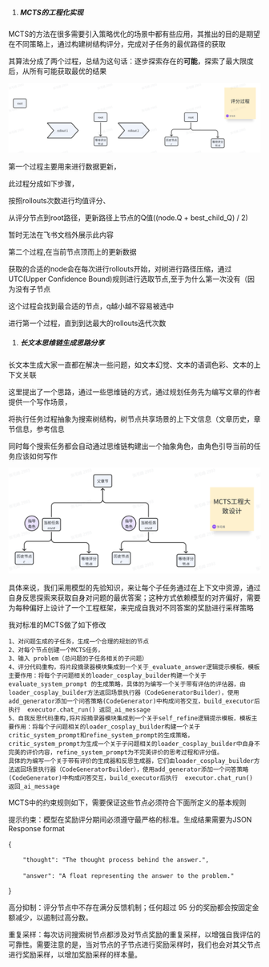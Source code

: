 1. ##### MCTS的工程化实现

MCTS的方法在很多需要引入策略优化的场景中都有些应用，其推出的目的是期望在不同策略上，通过构建树结构评分，完成对子任务的最优路径的获取

其算法分成了两个过程，总结为这句话：逐步探索存在的**可能**，探索了最大限度后，从所有可能获取最优的结果

![image-20250302220322338](../imgs/image-20250302220322338.png)

第一个过程主要用来进行数据更新，

此过程分成如下步骤，

按照rollouts次数进行均值评分、

从评分节点到root路径，更新路径上节点的Q值((node.Q + best_child_Q) / 2)

暂时无法在飞书文档外展示此内容

第二个过程,在当前节点顶而上的更新数据

获取的合适的node会在每次进行rollouts开始，对树进行路径压缩，通过UTC(Upper Confidence Bound)规则进行选取节点,至于为什么第一次没有（因为没有子节点

这个过程会找到最合适的节点，q越小越不容易被选中

进行第一个过程，直到到达最大的rollouts迭代次数

1. ##### **长文本思维链生成思路分享**

长文本生成大家一直都在解决一些问题，如文本幻觉、文本的语调色彩、文本的上下文关联

这里提出了一个思路，通过一些思维链的方式，通过规划任务先为编写文章的作者提供一个写作场景，

将执行任务过程抽象为搜索树结构，树节点共享场景的上下文信息（文章历史，章节信息，参考信息

同时每个搜索任务都会自动通过思维链构建出一个抽象角色，由角色引导当前的任务应该如何写作

![image-20250302220402326](../imgs/image-20250302220402326.png)

具体来说，我们采用模型的先验知识，来让每个子任务通过在上下文中资源，通过自身反思探索来获取自身对问题的最优答案；这种方式依赖模型的对齐偏好，需要为每种偏好上设计了一个工程框架，来完成自我对不同答案的奖励进行采样策略

 我对标准的MCTS做了如下修改

```Plain
1、对问题生成的子任务，生成一个合理的规划的节点
2、对每个节点创建一个MCTS任务，
3、输入 problem（总问题的子任务相关的子问题）
4、评分代码重构，将片段摘录器模块集成到一个关于_evaluate_answer逻辑提示模板，模板主要作用：将每个子问题相关的loader_cosplay_builder构建一个关于evaluate_system_prompt 的生成策略，具体的为编写一个关于带有评估的评估器，由loader_cosplay_builder方法返回场景执行器（CodeGeneratorBuilder），使用add_generator添加一个问答策略(CodeGenerator)中构成问答交互，build_executor后执行  executor.chat_run() 返回_ai_message
5、自我反思代码重构,将片段摘录器模块集成到一个关于self_refine逻辑提示模板，模板主要作用：将每个子问题相关的loader_cosplay_builder构建一个关于critic_system_prompt和refine_system_prompt的生成策略，critic_system_prompt为生成一个关于子问题相关的loader_cosplay_builder中自身不完美的评价内容，refine_system_prompt为不完美评价的思考过程和评分值。
具体的为编写一个关于带有评价的生成器和反思生成器，它们由loader_cosplay_builder方法返回场景执行器（CodeGeneratorBuilder），使用add_generator添加一个问答策略(CodeGenerator)中构成问答交互，build_executor后执行  executor.chat_run() 返回_ai_message
```

MCTS中的约束规则如下，需要保证这些节点必须符合下面所定义的基本规则

提示约束：模型在奖励评分期间必须遵守最严格的标准。生成结果需要为JSON Response format

{

        "thought": "The thought process behind the answer.",

        "answer": "A float representing the answer to the problem."

}

高分抑制：评分节点中不存在满分反馈机制；任何超过 95 分的奖励都会按固定金额减少，以遏制过高分数。

重复采样：每次访问搜索树节点都涉及对节点奖励的重复采样，以增强自我评估的可靠性。需要注意的是，当对节点的子节点进行奖励采样时，我们也会对其父节点进行奖励采样，以增加奖励采样的样本量。